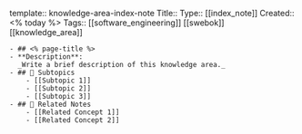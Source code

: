 template:: knowledge-area-index-note
  Title:: 
  Type:: [[index_note]]
  Created:: <% today %>
  Tags:: [[software_engineering]] [[swebok]] [[knowledge_area]]

	- ## <% page-title %>
	- **Description**:  
	  _Write a brief description of this knowledge area._
	- ## 📂 Subtopics
		- [[Subtopic 1]]
		- [[Subtopic 2]]
		- [[Subtopic 3]]
	- ## 📎 Related Notes
		- [[Related Concept 1]]
		- [[Related Concept 2]]